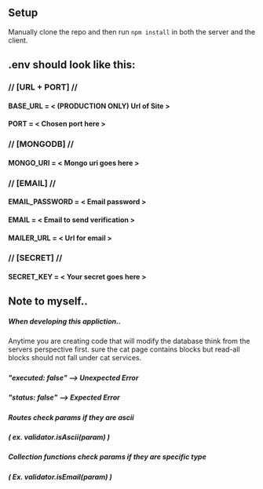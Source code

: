 ## Setup

Manually clone the repo and then run `npm install` in both the server and the client.


## .env should look like this:

### // [URL + PORT] //
#### BASE_URL = < (PRODUCTION ONLY) Url of Site >
#### PORT = < Chosen port here >

### // [MONGODB] //
#### MONGO_URI = < Mongo uri goes here >

### // [EMAIL] //
#### EMAIL_PASSWORD = < Email password >
#### EMAIL = < Email to send verification >
#### MAILER_URL = < Url for email >

### // [SECRET] //
#### SECRET_KEY = < Your secret goes here >


## Note to myself..

##### When developing this appliction..
#####
Anytime you are creating code that will modify the database think from the servers perspective first. sure the cat page contains blocks but read-all blocks should not fall under cat services.
#####
##### "executed: false" --> Unexpected Error
##### "status: false" --> Expected Error
##### 
##### Routes check params if they are ascii
##### ( ex. validator.isAscii(param) )
##### 
##### Collection functions check params if they are specific type
##### ( Ex. validator.isEmail(param) )